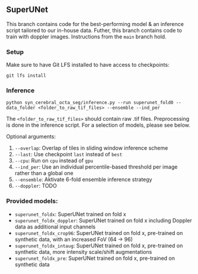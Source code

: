 ## SuperUNet

This branch contains code for the best-performing model & an inference script tailored to our in-house data. Futher, this branch contains code to train with doppler images. Instructions from the `main` branch hold.

### Setup

Make sure to have Git LFS installed to have access to checkpoints:

    git lfs install

### Inference

    python syn_cerebral_octa_seg/inference.py --run superunet_fold0 --data_folder <folder_to_raw_tif_files> --ensemble --ind_per

The `<folder_to_raw_tif_files>` should contain raw .tif files. Preprocessing is done in the inference script.
For a selection of models, please see below.

Optional arguments: 

1. `--overlap`: Overlap of tiles in sliding window inference scheme
2. `--last`: Use checkpoint `last` instead of `best`
3. `--cpu`: Run on `cpu` instead of `gpu`
4. `--ind_per`: Use an individual percentile-based threshold per image rather than a global one
5. `--ensemble`: Aktivate 6-fold ensemble inference strategy
5. `--doppler`: TODO

### Provided models:

- `superunet_foldx`: SuperUNet trained on fold x
- `superunet_foldx_doppler`: SuperUNet trained on fold x including Doppler data as additional input channels
- `superunet_foldx_crop96`: SuperUNet trained on fold x, pre-trained on synthetic data, with an increased FoV (64 -> 96)
- `superunet_foldx_intaug`: SuperUNet trained on fold x, pre-trained on synthetic data, more intensity scale/shift augmentations
- `superunet_foldx_pre`:  SuperUNet trained on fold x, pre-trained on synthetic data